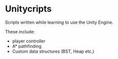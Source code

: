 # Unitycripts

Scripts written while learning to use the Unity Engine.

These include:
- player controller
- A* pathfinding
- Custom data structures (BST, Heap etc.)
